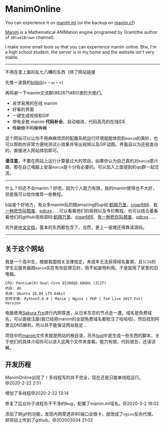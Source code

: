 # ManimOnline

You can experience it on [manim.ml](http://manim.ml).(or the backup on [manim.cf](http://manim.cf))

[Manim](https://github.com/3b1b/manim) is a Mathematical ANIMation engine programed by Grant(the author of `3Blue1Brown` channel).

I make some small tools so that you can experience manim online. Btw, I'm a high school student, the server is in my home and the website isn't very stable.

---
不用在意上面的乱七八糟的东西（除了网站链接

先推一波我的[bilibili](https://space.bilibili.com/27482524)(=・ω・=)

再鸣谢一下manim交流群(862671480)里的大佬们。

* 易学易用的在线 manim
* 好看的界面
* 一键生成视频和GIF
* 带有全套 manim **代码补全**、自动缩进、代码高亮的在线IDE
* ~~性能低下的服务器~~

这个网站可以让你不用麻麻烦烦的配置系统运行环境就能体验到`manim`的美妙，也可以帮助你非常方便地测试小效果并导出视频以及GIF动图。界面自以为还挺直白的，直接进入网站体验即可。

**请注意**，不要在网站上运行计算量过大的项目，如果你认为自己真的对`manim`感兴趣，那在自己电脑上安装`manim`是十分有必要的。可以加入上面提到的qq群一起交流。

---

什么？你还不会manim？好吧，因为个人能力有限，我的manim使得也不大好，但是我可以给你推荐一些教程。

b站是个好地方，有众多manim玩的贼amazing的up如:[鹤翔万里](https://space.bilibili.com/171431343/)、[cigar666](https://space.bilibili.com/66806831/)、[有一种悲伤叫颓废](https://space.bilibili.com/387821788/)、[pdcxs](https://space.bilibili.com/10707223/video)……可以看看他们的视频以及专栏教程。也可以结合着看看他们的github视频源码:[鹤翔万里](https://github.com/Tony031218/manim-projects)、[cigar666](https://github.com/cigar666/my_manim_projects)、[有一种悲伤叫颓废](https://github.com/136108Haumea/my-manim)、[pdcxs](https://github.com/pdcxs/ManimProjects)……

另外是[中文文档](https://github.com/cai-hust/manim-tutorial-CN)，基本的东西都包含了。当然，更上一层楼还得靠读源码。

---

## 关于这个网站
我是一个高中生，根据我国相关法律规定，未成年无法获得域名备案，且`1C2G`的学生云服务器跑`manim`实在有些捉襟见肘，倒不如废物利用。于是就用了家里的旧电脑。
```
CPU: Pentium(R) Dual-Core E5300@2.60GHz (2C2T)
内存: 4G
系统: Ubuntu 18.04 LTS 64bit
软件环境: Python3.6.9 | Manim | Nginx | PHP | TeX Live 2017 Full Version
```
电脑使用[Sakura Frp](https://www.natfrp.com/)进行内网穿透，从日本东京的节点走一遭。域名是免费域名，可以直接注册(我已经把manim的全部免费域名都抢注了哈哈哈)，然后挂到阿里云DNS解析。所以并不能保证网站稳定...

项目中的[manim](https://github.com/flwfdd/ManimOnline/tree/master/manim)文件夹就是网站的根目录，另外[tool](https://github.com/flwfdd/ManimOnline/tree/master/tool)中是生成一些东西的脚本，关于他们的具体介绍你可以进入这两个文件夹查看。能力有限，代码很丑，还请谅解。

## 开发历程
ManimOnline出现了！多线程写的并不完全，现在还是只能单线程运行。@2020-2-22 2:51

增加了多线程@2020-2-22 13:14

修复了后台孙子进程杀不干净的bug，配置了manim.ml域名。@2020-3-2 18:02

添加了转gif的功能，发现内网穿透非80端口会很卡，就改成了`nginx`反向代理。把项目上传到了github。@202003034 21:02


